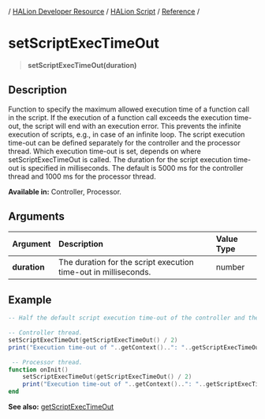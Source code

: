 / [HALion Developer Resource](../../HALion-Developer-Resource.md) / [HALion Script](./HALion-Script.md) / [Reference](./Reference.md) /

# setScriptExecTimeOut

>**setScriptExecTimeOut(duration)**

## Description

Function to specify the maximum allowed execution time of a function call in the script. If the execution of a function call exceeds the execution time-out, the script will end with an execution error. This prevents the infinite execution of scripts, e.g., in case of an infinite loop. The script execution time-out can be defined separately for the controller and the processor thread. Which execution time-out is set, depends on where setScriptExecTimeOut is called. The duration for the script execution time-out is specified in milliseconds. The default is 5000 ms for the controller thread and 1000 ms for the processor thread.

**Available in:** Controller, Processor.

## Arguments

|Argument|Description|Value Type|
|:-|:-|:-|
|**duration**|The duration for the script execution time-out in milliseconds.|number|

## Example

```lua
-- Half the default script execution time-out of the controller and the processor thread.
 
-- Controller thread.
setScriptExecTimeOut(getScriptExecTimeOut() / 2)
print("Execution time-out of "..getContext()..": "..getScriptExecTimeOut().." ms.")
 
 -- Processor thread.
function onInit()
    setScriptExecTimeOut(getScriptExecTimeOut() / 2)
    print("Execution time-out of "..getContext()..": "..getScriptExecTimeOut().." ms.")
end
```

**See also:** [getScriptExecTimeOut](./getScriptExecTimeOut.md)